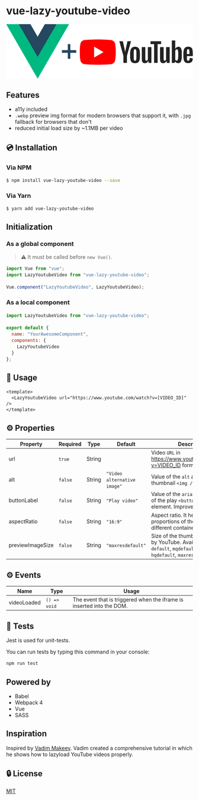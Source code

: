 # vue-lazy-youtube-video

![Vue.js logo plus YouTube logo](./assets/img.jpg)

## Features

- a11y included
- `.webp` preview img format for modern browsers that support it, with `.jpg` fallback for browsers that don't
- reduced initial load size by ~1.1MB per video

## 💿 Installation

### Via NPM

```bash
$ npm install vue-lazy-youtube-video --save
```

### Via Yarn

```bash
$ yarn add vue-lazy-youtube-video
```

## Initialization

### As a global component

> ⚠️ It must be called before `new Vue()`.

```js
import Vue from "vue";
import LazyYoutubeVideo from "vue-lazy-youtube-video";

Vue.component("LazyYoutubeVideo", LazyYoutubeVideo);
```

### As a local component

```js
import LazyYoutubeVideo from "vue-lazy-youtube-video";

export default {
  name: "YourAwesomeComponent",
  components: {
    LazyYoutubeVideo
  }
};
```

## 🚀 Usage

```vue
<template>
  <LazyYoutubeVideo url="https://www.youtube.com/watch?v=[VIDEO_ID]" />
</template>
```

## ⚙️ Properties

| Property         | Required | Type   | Default                     | Description                                                                                                                        |
| ---------------- | -------- | ------ | --------------------------- | ---------------------------------------------------------------------------------------------------------------------------------- |
| url              | `true`   | String |                             | Video `URL` in https://www.youtube.com/watch?v=VIDEO_ID format                                                                     |
| alt              | `false`  | String | `"Video alternative image"` | Value of the `alt` attribute of the thumbnail `<img />` element                                                                    |
| buttonLabel      | `false`  | String | `"Play video"`              | Value of the `aria-label` attribute of the play `<button></button>` element. Improves a11y                                         |
| aspectRatio      | `false`  | String | `"16:9"`                    | Aspect ratio. It helps to save proportions of the video on different container sizes                                               |
| previewImageSize | `false`  | String | `"maxresdefault"`           | Size of the thumbnail, generated by YouTube. Available variants: `default`, `mqdefault`, `sddefault`, `hqdefault`, `maxresdefault` |

## ⚙️ Events

| Name        | Type         | Usage                                                                 |
| ----------- | ------------ | --------------------------------------------------------------------- |
| videoLoaded | `() => void` | The event that is triggered when the iframe is inserted into the DOM. |

## 💉 Tests

Jest is used for unit-tests.

You can run tests by typing this command in your console:

```bash
npm run test
```

## Powered by

- Babel
- Webpack 4
- Vue
- SASS

## Inspiration

Inspired by [Vadim Makeev](https://pepelsbey.net). Vadim created a comprehensive tutorial in which he shows how to lazyload YouTube videos properly.

## 🔒 License

[MIT](http://opensource.org/licenses/MIT)
